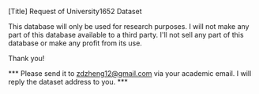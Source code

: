 [Title] Request of University1652 Dataset

This database will only be used for research purposes. I will not make any part of this database available to a third party. 
I'll not sell any part of this database or make any profit from its use.

Thank you!


*** Please send it to  zdzheng12@gmail.com via your academic email. I will reply the dataset address to you. ***
